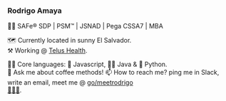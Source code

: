 ### Rodrigo Amaya
🐱‍🏍 SAFe® SDP | PSM™ | JSNAD | Pega CSSA7 | MBA

🗺 Currently located in sunny El Salvador.  
⚒ Working @ [Telus Health](https://github.com/orgs/telus-health/teams/telus-health-mycare).  

🦸‍♂️ Core languages: 🌽 Javascript, 🧙‍♂️ Java & 🐍 Python.  
💬 Ask me about coffee methods!
📫 How to reach me? ping me in Slack, write an email, meet me @ [go/meetrodrigo](http://go/meetrodrigo)  
[🦆🦆🦆](https://duckduckgo.com/spread).  
